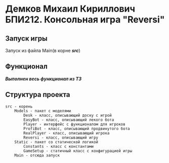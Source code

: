 # Демков Михаил Кириллович БПИ212. Консольная игра "Reversi"

## Запуск игры
Запуск из файла Main(в корне **_src_**)

## Функционал
**_Выполнен весь функционал из ТЗ_**

## Структура проекта
    src - корень
        Models - пакет с моделями
            Desk - класс, описывающий доску с игрой
            EasyBot - класс, описывающий лекого бота
            Player - интерфейс с функционалом для игроков
            ProfiBot - класс, описывающий продвинутого бота
            RealPlayer - класс, описывающий игрока
            Reversi - класс, описывающий игру
        Static - пакет со статической логикой
            Constants - класс с константами
            GameSetup - статичный класс с конфигурацией игры
        Main - отсюда запуск